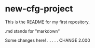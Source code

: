 # new-cfg-project

This is the README for my first repository.

.md stands for "markdown"



Some changes here!
.
.
.
.
.
CHANGE 2.000
